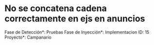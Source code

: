 # No se concatena cadena correctamente en ejs en anuncios

Fase de Detección*: Pruebas
Fase de Inyección*: Implementacion
ID: 15
Proyecto*: Campanario